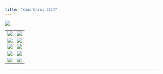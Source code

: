 ```yaml
---
title: "Xmas Carol 2024"
---
```


<table>
    <tr>
        <img src="https://1drv.ms/i/c/4a509ecdfd9185d9/IQQnbHvjvhOFQZhMVnpqIrnoAbXDkTEsCd938QvsJ0UHfiY">
    </tr>
    <tr>
        <td><img src="https://1drv.ms/i/c/4a509ecdfd9185d9/IQRSqFo20IxDTpahuwYOea2lAUgk8npPxZ4bX57KVHtppV4"></td>
        <td><img src="https://1drv.ms/i/c/4a509ecdfd9185d9/IQQkg7lJj4VESKoEuVI8aX3eAbdoyMKNzC9f_gAk9z-I9_c"></td>
    </tr>
    <tr>
        <td><img src="https://1drv.ms/i/c/4a509ecdfd9185d9/IQQOw2ESLIS1TbP1LQ4XGY4XAaZ2y3Q-PnDRIUKqAa7CbCk"></td>
        <td><img src="https://1drv.ms/i/c/4a509ecdfd9185d9/IQQwWj22JsCySrE0tCcr-7hjAQvtAViCiDUBYmsPsuRE0Go"></td>
    </tr>
    <tr>
        <td><img src="https://1drv.ms/i/c/4a509ecdfd9185d9/IQR0f0Nuh2sdSYV0-HvBtI93ARKRqy_s613AUq0kigRvjhs"></td>
        <td><img src="https://1drv.ms/i/c/4a509ecdfd9185d9/IQQqvT8N9VhWTZksYguN7h0KAf_qonCmCx89ntrZnFBLlFY"></td>
    </tr>
    <tr>
        <td><img src="https://1drv.ms/i/c/4a509ecdfd9185d9/IQSspxPBKGoGR5odQ9Ncr6rVAfDkRHeyhYTka5qi7ROyc7U"></td>
        <td><img src="https://1drv.ms/i/c/4a509ecdfd9185d9/IQSDg5SqCmBDT7j16aUaNjspAXItw75KlaJRCARsvhHfi50"></td>
    </tr>
    <tr>
        <td><img src="https://1drv.ms/i/c/4a509ecdfd9185d9/IQRg-UUez-rxSpXx18SckEWQAaFSc0VZc5YGf3S8qqTV0Hw"></td>
        <td><img src="https://1drv.ms/i/c/4a509ecdfd9185d9/IQQ5v8ce9CJMRIKToGpFqsx6AUp7dkOPc6ybgyFvL1QUWc8"></td>
    </tr>
</table>

---
